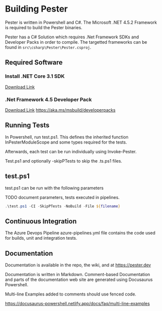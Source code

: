 # Building Pester

Pester is written in Powershell and C#.  The Microsoft .NET 4.5.2 Framework is required to build the Pester binaries.

Pester has a C# Solution which requires .Net Framework SDKs and Developer Packs in order to compile. The targetted frameworks can be found in `src\csharp\Pester\Pester.csproj`.

## Required Software

### Install .NET Core 3.1 SDK

[Download Link](https://dotnet.microsoft.com/download/dotnet-core/3.1)

### .Net Framework 4.5 Developer Pack

[Download Link](https://dotnet.microsoft.com/download/dotnet-framework/net452)
<https://aka.ms/msbuild/developerpacks>

## Running Tests

In Powershell, run test.ps1.  This defines the inherited function InPesterModuleScope and some types required for the tests.

Afterwards, each test can be run individually using Invoke-Pester.

Test.ps1 and optionally -skipPTests to skip the .ts.ps1 files.

## test.ps1

test.ps1 can be run with the following parameters

TODO document parameters, tests executed in pipelines.

```powershell
.\test.ps1 -CI -SkipPTests -NoBuild -File ${filename}
```

## Continuous Integration

The Azure Devops Pipeline azure-pipelines.yml file contains the code used for builds, unit and integration tests.

## Documentation

Documentation is available in the repo, the wiki, and at <https://pester.dev>

Documentation is written in Markdown. Comment-based Documentation and parts of the documentation web site are generated using Docusaurus Powershell.

Multi-line Examples added to comments should use fenced code.

<https://docusaurus-powershell.netlify.app/docs/faq/multi-line-examples>
